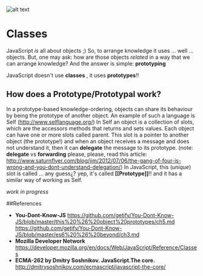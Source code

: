 
![alt text](http://orig02.deviantart.net/573d/f/2010/232/2/b/rpg_class_peices_by_knickolaus.png "RPG classes")

# Classes
JavaScript *is* all about objects ;) So, to arrange knowledge it uses ... well ... objects. But, one may ask: how are those objects *related* in a way that we can arrange knowledge? And the answer is simple: __prototyping__

JavaScript doesn't use __classes__ , it uses __prototypes__!!

## How does a Prototype/Prototypal work?
In a prototype-based knowledge-ordering, objects can share its behaviour by being the prototype of another object. An example of such a language is Self (http://www.selflanguage.org/)
In Self an object is a collection of slots, which are the accessors methods that returns and sets values. Each object can have one or more slots called parent. This slot is a pointer to another object (the prototype!) and when an object receives a message and does not understand it, then it can __delegate__ the message to its prototype. (note: __delegate__ vs __forwarding__ please, please, read this article: http://www.saturnflyer.com/blog/jim/2012/07/06/the-gang-of-four-is-wrong-and-you-dont-understand-delegation/)
In JavaScript, this (*unique*) slot is called ... any guess¿? yep, it's called __[[Prototype]]__!! and it has a similar way of working as Self.

*work in progress*



##References
* __You-Dont-Know-JS__
https://github.com/getify/You-Dont-Know-JS/blob/master/this%20%26%20object%20prototypes/ch5.md
https://github.com/getify/You-Dont-Know-JS/blob/master/es6%20%26%20beyond/ch3.md
* __Mozilla Developer Network__
https://developer.mozilla.org/en/docs/Web/JavaScript/Reference/Classes
* __ECMA-262 by Dmitry Soshnikov. JavaScript.The core.__
http://dmitrysoshnikov.com/ecmascript/javascript-the-core/
